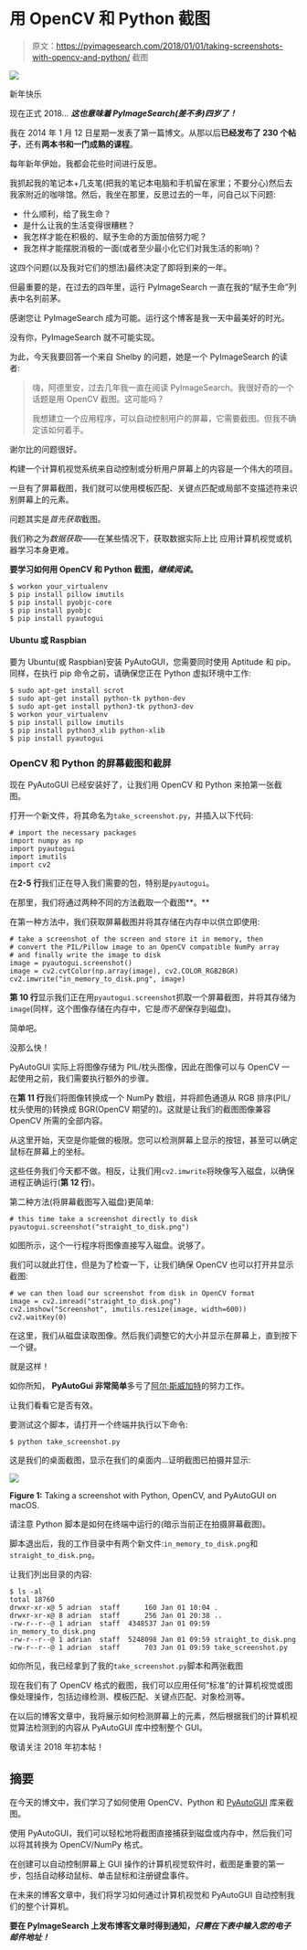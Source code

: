 # 用 OpenCV 和 Python 截图

> 原文：<https://pyimagesearch.com/2018/01/01/taking-screenshots-with-opencv-and-python/> 截图

[![](img/cf0b17dad5fb023338dc0cf6578e72c6.png)](https://pyimagesearch.com/wp-content/uploads/2017/12/screenshot_opencv_header.jpg)

新年快乐

现在正式 2018… ***这也意味着 PyImageSearch(差不多)四岁了！***

我在 2014 年 1 月 12 日星期一发表了第一篇博文。从那以后**已经发布了 230 个帖子**，还有**两本书和一门成熟的课程**。

每年新年伊始，我都会花些时间进行反思。

我抓起我的笔记本+几支笔(把我的笔记本电脑和手机留在家里；不要分心)然后去我家附近的咖啡馆。然后，我坐在那里，反思过去的一年，问自己以下问题:

*   什么顺利，给了我生命？
*   是什么让我的生活变得很糟糕？
*   我怎样才能在积极的、赋予生命的方面加倍努力呢？
*   我怎样才能摆脱消极的一面(或者至少最小化它们对我生活的影响)？

这四个问题(以及我对它们的想法)最终决定了即将到来的一年。

但最重要的是，在过去的四年里，运行 PyImageSearch 一直在我的“赋予生命”列表中名列前茅。

感谢您让 PyImageSearch 成为可能。运行这个博客是我一天中最美好的时光。

没有你，PyImageSearch 就不可能实现。

为此，今天我要回答一个来自 Shelby 的问题，她是一个 PyImageSearch 的读者:

> 嗨，阿德里安，过去几年我一直在阅读 PyImageSearch。我很好奇的一个话题是用 OpenCV 截图。这可能吗？
> 
> 我想建立一个应用程序，可以自动控制用户的屏幕，它需要截图。但我不确定该如何着手。

谢尔比的问题很好。

构建一个计算机视觉系统来自动控制或分析用户屏幕上的内容是一个伟大的项目。

一旦有了屏幕截图，我们就可以使用模板匹配、关键点匹配或局部不变描述符来识别屏幕上的元素。

问题其实是*首先获取*截图。

我们称之为*数据获取*——在某些情况下，获取数据实际上比
应用计算机视觉或机器学习本身更难。

**要学习如何用 OpenCV 和 Python 截图，*继续阅读*。**

```
$ workon your_virtualenv
$ pip install pillow imutils
$ pip install pyobjc-core
$ pip install pyobjc
$ pip install pyautogui

```

#### Ubuntu 或 Raspbian

要为 Ubuntu(或 Raspbian)安装 PyAutoGUI，您需要同时使用 Aptitude 和 pip。同样，在执行 pip 命令之前，请确保您正在 Python 虚拟环境中工作:

```
$ sudo apt-get install scrot
$ sudo apt-get install python-tk python-dev
$ sudo apt-get install python3-tk python3-dev
$ workon your_virtualenv
$ pip install pillow imutils
$ pip install python3_xlib python-xlib
$ pip install pyautogui

```

### OpenCV 和 Python 的屏幕截图和截屏

现在 PyAutoGUI 已经安装好了，让我们用 OpenCV 和 Python 来拍第一张截图。

打开一个新文件，将其命名为`take_screenshot.py`，并插入以下代码:

```
# import the necessary packages
import numpy as np
import pyautogui
import imutils
import cv2

```

在**2-5 行**我们正在导入我们需要的包，特别是`pyautogui`。

在那里，我们将通过两种不同的方法截取一个截图**。**

在第一种方法中，我们获取屏幕截图并将其存储在内存中以供立即使用:

```
# take a screenshot of the screen and store it in memory, then
# convert the PIL/Pillow image to an OpenCV compatible NumPy array
# and finally write the image to disk
image = pyautogui.screenshot()
image = cv2.cvtColor(np.array(image), cv2.COLOR_RGB2BGR)
cv2.imwrite("in_memory_to_disk.png", image)

```

**第 10 行**显示我们正在用`pyautogui.screenshot`抓取一个屏幕截图，并将其存储为`image`(同样，这个图像存储在内存中，它是*而不是*保存到磁盘)。

简单吧。

没那么快！

PyAutoGUI 实际上将图像存储为 PIL/枕头图像，因此在图像可以与 OpenCV 一起使用之前，我们需要执行额外的步骤。

在**第 11 行**我们将图像转换成一个 NumPy 数组，并将颜色通道从 RGB 排序(PIL/枕头使用的)转换成 BGR(OpenCV 期望的)。这就是让我们的截图图像兼容 OpenCV 所需的全部内容。

从这里开始，天空是你能做的极限。您可以检测屏幕上显示的按钮，甚至可以确定鼠标在屏幕上的坐标。

这些任务我们今天都不做。相反，让我们用`cv2.imwrite`将映像写入磁盘，以确保进程正确运行(**第 12 行**)。

第二种方法(将屏幕截图写入磁盘)更简单:

```
# this time take a screenshot directly to disk
pyautogui.screenshot("straight_to_disk.png")

```

如图所示，这个一行程序将图像直接写入磁盘。说够了。

我们可以就此打住，但是为了检查一下，让我们确保 OpenCV 也可以打开并显示截图:

```
# we can then load our screenshot from disk in OpenCV format
image = cv2.imread("straight_to_disk.png")
cv2.imshow("Screenshot", imutils.resize(image, width=600))
cv2.waitKey(0)

```

在这里，我们从磁盘读取图像。然后我们调整它的大小并显示在屏幕上，直到按下一个键。

就是这样！

如你所知， **PyAutoGui 非常简单**多亏了[阿尔·斯威加特](https://twitter.com/AlSweigart)的努力工作。

让我们看看它是否有效。

要测试这个脚本，请打开一个终端并执行以下命令:

```
$ python take_screenshot.py

```

这是我们的桌面截图，显示在我们的桌面内…证明截图已拍摄并显示:

[![](img/9193e81a7e78a0bebd49dfefbb8e240c.png)](https://pyimagesearch.com/wp-content/uploads/2017/12/screenshot_opencv_output.jpg)

**Figure 1:** Taking a screenshot with Python, OpenCV, and PyAutoGUI on macOS.

请注意 Python 脚本是如何在终端中运行的(暗示当前正在拍摄屏幕截图)。

脚本退出后，我的工作目录中有两个新文件:`in_memory_to_disk.png`和`straight_to_disk.png`。

让我们列出目录的内容:

```
$ ls -al
total 18760
drwxr-xr-x@ 5 adrian  staff      160 Jan 01 10:04 .
drwxr-xr-x@ 8 adrian  staff      256 Jan 01 20:38 ..
-rw-r--r--@ 1 adrian  staff  4348537 Jan 01 09:59 in_memory_to_disk.png
-rw-r--r--@ 1 adrian  staff  5248098 Jan 01 09:59 straight_to_disk.png
-rw-r--r--@ 1 adrian  staff      703 Jan 01 09:59 take_screenshot.py

```

如你所见，我已经拿到了我的`take_screenshot.py`脚本和两张截图

现在我们有了 OpenCV 格式的截图，我们可以应用任何“标准”的计算机视觉或图像处理操作，包括边缘检测、模板匹配、关键点匹配、对象检测等。

在以后的博客文章中，我将展示如何检测屏幕上的元素，然后根据我们的计算机视觉算法检测到的内容从 PyAutoGUI 库中控制整个 GUI。

敬请关注 2018 年初本帖！

## 摘要

在今天的博文中，我们学习了如何使用 OpenCV、Python 和 [PyAutoGUI](https://pyautogui.readthedocs.io) 库来截图。

使用 PyAutoGUI，我们可以轻松地将截图直接捕获到磁盘或内存中，然后我们可以将其转换为 OpenCV/NumPy 格式。

在创建可以自动控制屏幕上 GUI 操作的计算机视觉软件时，截图是重要的第一步，包括自动移动鼠标、单击鼠标和注册键盘事件。

在未来的博客文章中，我们将学习如何通过计算机视觉和 PyAutoGUI 自动控制我们的整个计算机。

**要在 PyImageSearch 上发布博客文章时得到通知，*只需在下表中输入您的电子邮件地址！***